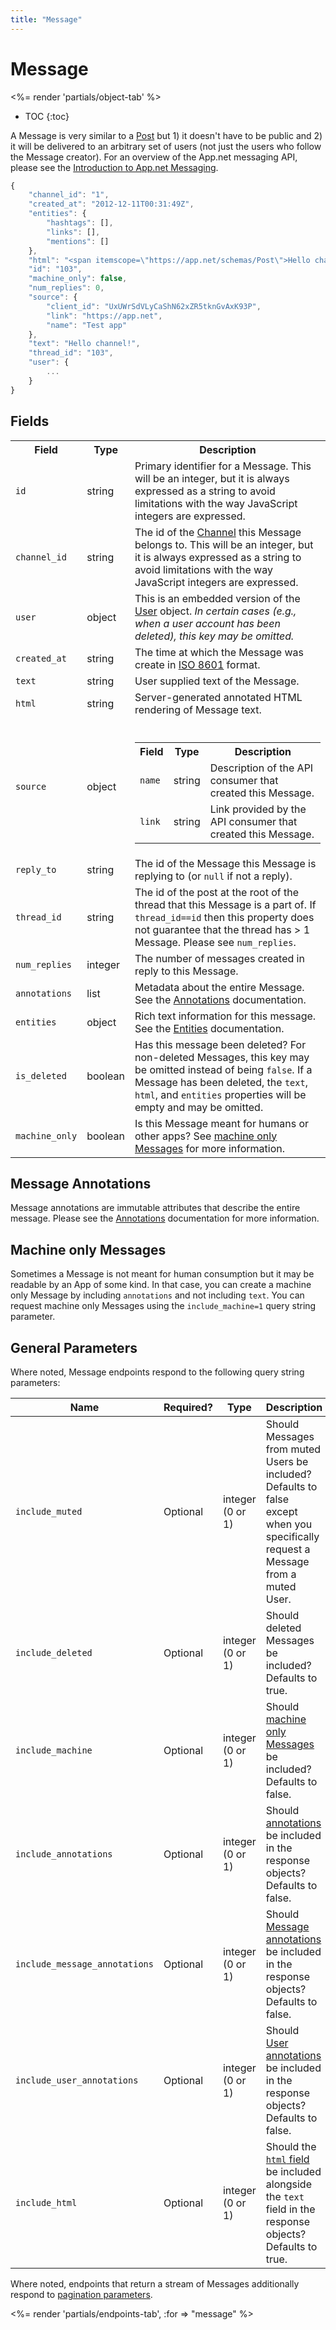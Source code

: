 ```yaml
---
title: "Message"
---
```


# Message

<%= render 'partials/object-tab' %>

* TOC
{:toc}

A Message is very similar to a [Post](/reference/resources/post/) but 1) it doesn't have to be public and 2) it will be delivered to an arbitrary set of users (not just the users who follow the Message creator). For an overview of the App.net messaging API, please see the [Introduction to App.net Messaging](/docs/guides/messaging/).

~~~ js
{
    "channel_id": "1",
    "created_at": "2012-12-11T00:31:49Z",
    "entities": {
        "hashtags": [],
        "links": [],
        "mentions": []
    },
    "html": "<span itemscope=\"https://app.net/schemas/Post\">Hello channel!</span>",
    "id": "103",
    "machine_only": false,
    "num_replies": 0,
    "source": {
        "client_id": "UxUWrSdVLyCaShN62xZR5tknGvAxK93P",
        "link": "https://app.net",
        "name": "Test app"
    },
    "text": "Hello channel!",
    "thread_id": "103",
    "user": {
        ...
    }
}
~~~

## Fields

<table class='table table-striped'>
    <tr>
        <th>Field</th>
        <th>Type</th>
        <th>Description</th>
    </tr>
    <tr>
        <td><code>id</code></td>
        <td>string</td>
        <td>Primary identifier for a Message. This will be an integer, but it is always expressed as a string to avoid limitations with the way JavaScript integers are expressed.</td>
    </tr>
    <tr>
        <td><code>channel_id</code></td>
        <td>string</td>
        <td>The id of the <a href="/reference/resources/channel/">Channel</a> this Message belongs to. This will be an integer, but it is always expressed as a string to avoid limitations with the way JavaScript integers are expressed.</td>
    </tr>
    <tr>
        <td><code>user</code></td>
        <td>object</td>
        <td>This is an embedded version of the <a href='/reference/resources/user/'>User</a> object. <em>In certain cases (e.g., when a user account has been deleted), this key may be omitted.</em></td>
    </tr>
    <tr>
        <td><code>created_at</code></td>
        <td>string</td>
        <td>The time at which the Message was create in <a href='http://en.wikipedia.org/wiki/ISO_8601'>ISO 8601</a> format.</td>
    </tr>
    <tr>
        <td><code>text</code></td>
        <td>string</td>
        <td>User supplied text of the Message.</td>
    </tr>
    <tr>
        <td><code>html</code></td>
        <td>string</td>
        <td>Server-generated annotated HTML rendering of Message text.</td>
    </tr>
    <tr>
        <td><code>source</code></td>
        <td>object</td>
        <td>
            <br>
            <table>
                <tr>
                    <th>Field</th>
                    <th>Type</th>
                    <th>Description</th>
                </tr>
                <tr>
                    <td><code>name</code></td>
                    <td>string</td>
                    <td>Description of the API consumer that created this Message.</td>
                </tr>
                <tr>
                    <td><code>link</code></td>
                    <td>string</td>
                    <td>Link provided by the API consumer that created this Message.</td>
                </tr>
            </table>
        </td>
    </tr>
    <tr>
        <td><code>reply_to</code></td>
        <td>string</td>
        <td>The id of the Message this Message is replying to (or <code>null</code> if not a reply).</td>
    </tr>
    <tr>
        <td><code>thread_id</code></td>
        <td>string</td>
        <td>The id of the post at the root of the thread that this Message is a part of. If <code>thread_id==id</code> then this property does not guarantee that the thread has > 1 Message. Please see <code>num_replies</code>.</td>
    </tr>
    <tr>
        <td><code>num_replies</code></td>
        <td>integer</td>
        <td>The number of messages created in reply to this Message.</td>
    </tr>
    <tr>
        <td><code>annotations</code></td>
        <td>list</td>
        <td>Metadata about the entire Message. See the <a href="/reference/meta/annotations/">Annotations</a> documentation.</td>
    </tr>
    <tr>
        <td><code>entities</code></td>
        <td>object</td>
        <td>Rich text information for this message. See the <a href="/reference/meta/entities/">Entities</a> documentation.</td>
    </tr>
    <tr>
        <td><code>is_deleted</code></td>
        <td>boolean</td>
        <td>Has this message been deleted? For non-deleted Messages, this key may be omitted instead of being <code>false</code>. If a Message has been deleted, the <code>text</code>, <code>html</code>, and <code>entities</code> properties will be empty and may be omitted.</td>
    </tr>
    <tr>
        <td><code>machine_only</code></td>
        <td>boolean</td>
        <td>Is this Message meant for humans or other apps? See <a href="#machine-only-messages">machine only Messages</a> for more information.</td>
    </tr>
</table>

## Message Annotations

Message annotations are immutable attributes that describe the entire message. Please see the [Annotations](/reference/meta/annotations/) documentation for more information.

## Machine only Messages

Sometimes a Message is not meant for human consumption but it may be readable by an App of some kind. In that case, you can create a machine only Message by including `annotations` and not including `text`. You can request machine only Messages using the `include_machine=1` query string parameter.

## General Parameters

Where noted, Message endpoints respond to the following query string parameters:

<table class='table table-striped'>
    <thead>
        <tr>
            <th>Name</th>
            <th>Required?</th>
            <th width="50">Type</th>
            <th>Description</th>
        </tr>
    </thead>
    <tbody>
        <tr>
            <td><code>include_muted</code></td>
            <td>Optional</td>
            <td>integer (0 or 1)</td>
            <td>Should Messages from muted Users be included? Defaults to false except when you specifically request a Message from a muted User.</td>
        </tr>
        <tr>
            <td><code>include_deleted</code></td>
            <td>Optional</td>
            <td>integer (0 or 1)</td>
            <td>Should deleted Messages be included? Defaults to true.</td>
        </tr>
        <tr>
            <td><code>include_machine</code></td>
            <td>Optional</td>
            <td>integer (0 or 1)</td>
            <td>Should <a href="#machine-only-messages">machine only Messages</a> be included? Defaults to false.</td>
        </tr>
        <tr>
            <td><code>include_annotations</code></td>
            <td>Optional</td>
            <td>integer (0 or 1)</td>
            <td>Should <a href="/reference/meta/annotations/">annotations</a> be included in the response objects? Defaults to false.</td>
        </tr>
        <tr>
            <td><code>include_message_annotations</code></td>
            <td>Optional</td>
            <td>integer (0 or 1)</td>
            <td>Should <a href="/reference/meta/annotations/">Message annotations</a> be included in the response objects? Defaults to false.</td>
        </tr>
        <tr>
            <td><code>include_user_annotations</code></td>
            <td>Optional</td>
            <td>integer (0 or 1)</td>
            <td>Should <a href="/reference/meta/annotations/">User annotations</a> be included in the response objects? Defaults to false.</td>
        </tr>
        <tr>
            <td><code>include_html</code></td>
            <td>Optional</td>
            <td>integer (0 or 1)</td>
            <td>Should the <a href="/reference/resources/message/#fields"><code>html</code> field</a> be included alongside the <code>text</code> field in the response objects? Defaults to true.</td>
        </tr>
    </tbody>
</table>

Where noted, endpoints that return a stream of Messages additionally respond to [pagination parameters](/reference/make-request/pagination).

<%= render 'partials/endpoints-tab', :for => "message" %>
